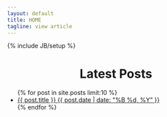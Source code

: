 ```yaml
---
layout: default
title: HOME
tagline: view article
---
```

{% include JB/setup %}

<h1 style="text-align:center">Latest Posts</h1>
<ul class="post-list">
    {% for post in site.posts limit:10 %}
        <li>
            <article>
                <a href="{{ site.url }}{{ post.url }}">
                    <span class="entry-title"> {{ post.title }} </span>
                    <span class="entry-date">
                        <time datetime="{{ post.date | date_to_xmlschema }}">{{ post.date | date: "%B %d, %Y" }}</time>
                    </span>
                </a>
            </article>
        </li>
    {% endfor %}
</ul>

